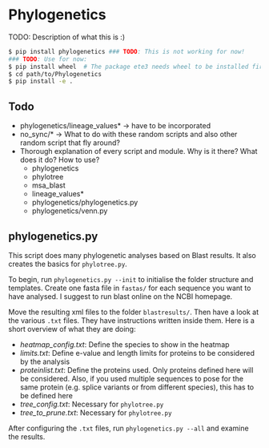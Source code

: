 Phylogenetics
=============

TODO: Description of what this is :)


```sh
$ pip install phylogenetics ### TODO: This is not working for now!
### TODO: Use for now:
$ pip install wheel  # The package ete3 needs wheel to be installed first...
$ cd path/to/Phylogenetics
$ pip install -e .
```


Todo
----

* phylogenetics/lineage_values* → have to be incorporated
* no_sync/* → What to do with these random scripts and also other random script that fly around?
* Thorough explanation of every script and module. Why is it there? What does it do? How to use?
    * phylogenetics
    * phylotree
    * msa_blast
    * lineage_values*
    * phylogenetics/phylogenetics.py
    * phylogenetics/venn.py


phylogenetics.py
----------------

This script does many phylogenetic analyses based on Blast results. It also creates the basics for `phylotree.py`.

To begin, run `phylogenetics.py --init` to initialise the folder structure and templates. Create one fasta file in `fastas/` for each sequence you want to have analysed. I suggest to run blast online on the NCBI homepage.

Move the resulting xml files to the folder `blastresults/`. Then have a look at the various `.txt` files. They have instructions written inside them. Here is a short overview of what they are doing:

- *heatmap_config.txt*: Define the species to show in the heatmap
- *limits.txt*: Define e-value and length limits for proteins to be considered by the analysis
- *proteinlist.txt*: Define the proteins used. Only proteins defined here will be considered. Also, if you used multiple sequences to pose for the same protein (e.g. splice variants or from different species), this has to be defined here
- *tree_config.txt*: Necessary for `phylotree.py`
- *tree_to_prune.txt*: Necessary for `phylotree.py`

After configuring the `.txt` files, run `phylogenetics.py --all` and examine the results.
